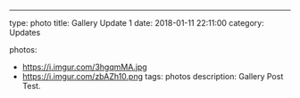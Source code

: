 ---
type: photo
title: Gallery Update 1
date: 2018-01-11 22:11:00
category: Updates

photos:
- https://i.imgur.com/3hgqmMA.jpg
- https://i.imgur.com/zbAZh10.png
tags: photos
description: Gallery Post Test.